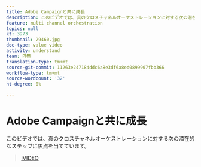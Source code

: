 ```yaml
---
title: Adobe Campaignと共に成長
description: このビデオでは、真のクロスチャネルオーケストレーションに対する次の潜在的なステップに焦点を当てています。
feature: multi channel orchestration
topics: null
kt: 3973
thumbnail: 29460.jpg
doc-type: value video
activity: understand
team: PMM
translation-type: tm+mt
source-git-commit: 11263e247184ddc6a8e3df6a8ed0899907fbb366
workflow-type: tm+mt
source-wordcount: '32'
ht-degree: 0%

---
```



# Adobe Campaignと共に成長

このビデオでは、真のクロスチャネルオーケストレーションに対する次の潜在的なステップに焦点を当てています。

>[!VIDEO](https://video.tv.adobe.com/v/29460?quality=12)
